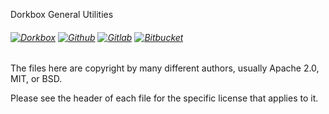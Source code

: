 Dorkbox General Utilities

###### [![Dorkbox](https://badge.dorkbox.com/dorkbox.svg "Dorkbox")](https://git.dorkbox.com/dorkbox/Utilities) [![Github](https://badge.dorkbox.com/github.svg "Github")](https://github.com/dorkbox/Utilities) [![Gitlab](https://badge.dorkbox.com/gitlab.svg "Gitlab")](https://gitlab.com/dorkbox/Utilities) [![Bitbucket](https://badge.dorkbox.com/bitbucket.svg "Bitbucket")](https://bitbucket.org/dorkbox/Utilities)


The files here are copyright by many different authors, usually Apache 2.0, MIT, or BSD. 

Please see the header of each file for the specific license that applies to it.

